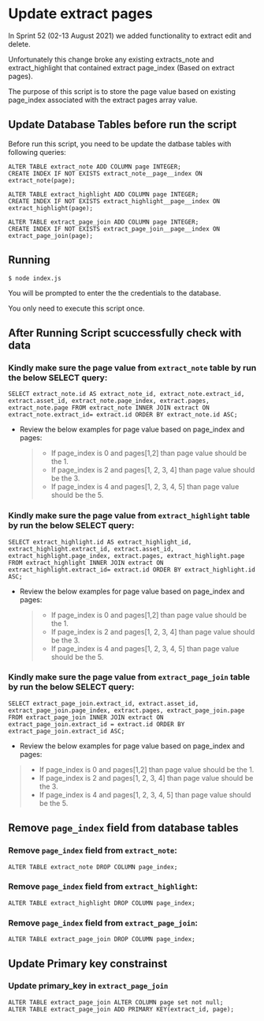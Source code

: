 # Update extract pages

In Sprint 52 (02-13 August 2021) we added functionality to extract edit and delete.

Unfortunately this change broke any existing extracts_note and extract_highlight that contained extract page_index (Based on extract pages).

The purpose of this script is to store the page value based on existing page_index associated with the extract pages array value.

## Update Database Tables before run the script

Before run this script, you need to be update the datbase tables with following queries:

```
ALTER TABLE extract_note ADD COLUMN page INTEGER;
CREATE INDEX IF NOT EXISTS extract_note__page__index ON extract_note(page);
```

```
ALTER TABLE extract_highlight ADD COLUMN page INTEGER;
CREATE INDEX IF NOT EXISTS extract_highlight__page__index ON extract_highlight(page);
```

```
ALTER TABLE extract_page_join ADD COLUMN page INTEGER;
CREATE INDEX IF NOT EXISTS extract_page_join__page__index ON extract_page_join(page);
```

## Running

    $ node index.js

You will be prompted to enter the the credentials to the database.

You only need to execute this script once.

## After Running Script scuccessfully check with data

### Kindly make sure the page value from `extract_note` table by run the below SELECT query:

```
SELECT extract_note.id AS extract_note_id, extract_note.extract_id, extract.asset_id, extract_note.page_index, extract.pages, extract_note.page FROM extract_note INNER JOIN extract ON extract_note.extract_id= extract.id ORDER BY extract_note.id ASC;
```

- Review the below examples for page value based on page_index and pages:

  > - If page_index is 0 and pages[1,2] than page value should be the 1.
  > - If page_index is 2 and pages[1, 2, 3, 4] than page value should be the 3.
  > - If page_index is 4 and pages[1, 2, 3, 4, 5] than page value should be the 5.

### Kindly make sure the page value from `extract_highlight` table by run the below SELECT query:

```
SELECT extract_highlight.id AS extract_highlight_id, extract_highlight.extract_id, extract.asset_id, extract_highlight.page_index, extract.pages, extract_highlight.page FROM extract_highlight INNER JOIN extract ON extract_highlight.extract_id= extract.id ORDER BY extract_highlight.id ASC;
```

- Review the below examples for page value based on page_index and pages:

  > - If page_index is 0 and pages[1,2] than page value should be the 1.
  > - If page_index is 2 and pages[1, 2, 3, 4] than page value should be the 3.
  > - If page_index is 4 and pages[1, 2, 3, 4, 5] than page value should be the 5.

### Kindly make sure the page value from `extract_page_join` table by run the below SELECT query:

```
SELECT extract_page_join.extract_id, extract.asset_id, extract_page_join.page_index, extract.pages, extract_page_join.page FROM extract_page_join INNER JOIN extract ON extract_page_join.extract_id = extract.id ORDER BY extract_page_join.extract_id ASC;
```

- Review the below examples for page value based on page_index and pages:

> - If page_index is 0 and pages[1,2] than page value should be the 1.
> - If page_index is 2 and pages[1, 2, 3, 4] than page value should be the 3.
> - If page_index is 4 and pages[1, 2, 3, 4, 5] than page value should be the 5.

## Remove `page_index` field from database tables

### Remove `page_index` field from `extract_note`:

```
ALTER TABLE extract_note DROP COLUMN page_index;
```

### Remove `page_index` field from `extract_highlight`:

```
ALTER TABLE extract_highlight DROP COLUMN page_index;
```

### Remove `page_index` field from `extract_page_join`:

```
ALTER TABLE extract_page_join DROP COLUMN page_index;
```

## Update Primary key constrainst

### Update primary_key in `extract_page_join`

```
ALTER TABLE extract_page_join ALTER COLUMN page set not null;
ALTER TABLE extract_page_join ADD PRIMARY KEY(extract_id, page);
```
